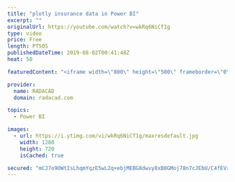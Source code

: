 ```yaml
---
title: "plotly insurance data in Power BI"
excerpt: ""
originalUrl: https://youtube.com/watch?v=wkRq6NiCf1g
type: video
price: Free
length: PT50S
publishedDateTime: 2019-08-02T00:41:48Z
heat: 50

featuredContent: "<iframe width=\"800\" height=\"500\" frameborder=\"0\" src=\"https://www.youtube.com/embed/wkRq6NiCf1g\" allow=\"accelerometer; autoplay; encrypted-media; gyroscope; picture-in-picture\" allowfullscreen></iframe>"

provider:
  name: RADACAD
  domain: radacad.com

topics:
  - Power BI

images:
  - url: https://i.ytimg.com/vi/wkRq6NiCf1g/maxresdefault.jpg
    width: 1280
    height: 720
    isCached: true

secured: "mCJ7o9OWtIsLhqmYqzE5wL2q+ebjMEBG8dwvy8xB0GMoj78n7cJEbU/C4fEVrA4ZayoHVBbEJ7ZpPrkWCbU/TXP8l/f9fMlhfs0Q5GEsOqTk4r3YkWdVIAegcu+A5VYYXDG6n5cfuuwdlEvOSo8LbG+LQfVd+iZ5QAV8u78oZNZ3Vtg5ZP94THLCBfXwZZKkDb7SMsx9pgva5WmTR7fQTjhZlC/uN0Pd3Chvr8dekR3t4z+s2KFVxv/tYDMzQVG/5SfuU2EKNC+5RMAny6pSKolmtEksXQ1AwlVkjbGZIv7JYY51n2gqn3E5Kieo40uBSzE0WxaWaBywWQ7Vtn/Xd+E9InogTodMCNTzV+2jK9UNe0qvKghez+hnSufsZzVtEKRuMcfIeAPoeXR/eDwbQ8kWFNwIhvIybzDmztgIutM=;vGCCmEe0h9C11kvsoWsMmg=="
---
```


